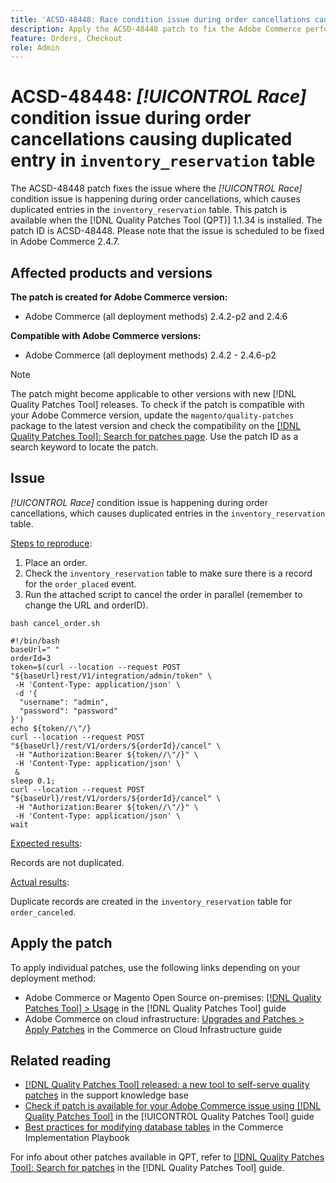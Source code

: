 ```yaml
---
title: 'ACSD-48448: Race condition issue during order cancellations causing duplicated entry in inventory_reservation table'
description: Apply the ACSD-48448 patch to fix the Adobe Commerce performance issue where the Race condition issue is happening during the order cancellations, which causes duplicated entries in the inventory_reservation table.
feature: Orders, Checkout
role: Admin
---
```

# ACSD-48448: *[!UICONTROL Race]* condition issue during order cancellations causing duplicated entry in `inventory_reservation` table

The ACSD-48448 patch fixes the issue where the *[!UICONTROL Race]* condition issue is happening during order cancellations, which causes duplicated entries in the `inventory_reservation` table. This patch is available when the [!DNL Quality Patches Tool (QPT)] 1.1.34 is installed. The patch ID is ACSD-48448. Please note that the issue is scheduled to be fixed in Adobe Commerce 2.4.7.

## Affected products and versions

**The patch is created for Adobe Commerce version:**

* Adobe Commerce (all deployment methods) 2.4.2-p2 and 2.4.6

**Compatible with Adobe Commerce versions:**

* Adobe Commerce (all deployment methods) 2.4.2 - 2.4.6-p2

>[!NOTE]
>
>The patch might become applicable to other versions with new [!DNL Quality Patches Tool] releases. To check if the patch is compatible with your Adobe Commerce version, update the `magento/quality-patches` package to the latest version and check the compatibility on the [[!DNL Quality Patches Tool]: Search for patches page](https://experienceleague.adobe.com/tools/commerce-quality-patches/index.html). Use the patch ID as a search keyword to locate the patch.

## Issue

*[!UICONTROL Race]* condition issue is happening during order cancellations, which causes duplicated entries in the `inventory_reservation` table.

<u>Steps to reproduce</u>:

1. Place an order.
1. Check the `inventory_reservation` table to make sure there is a record for the `order_placed` event.
1. Run the attached script to cancel the order in parallel (remember to change the URL and orderID).

`bash cancel_order.sh`

```
#!/bin/bash
baseUrl=" "
orderId=3
token=$(curl --location --request POST "${baseUrl}rest/V1/integration/admin/token" \
 -H 'Content-Type: application/json' \
 -d '{
  "username": "admin",
  "password": "password"
}')
echo ${token//\"/}
curl --location --request POST "${baseUrl}/rest/V1/orders/${orderId}/cancel" \
 -H "Authorization:Bearer ${token//\"/}" \
 -H 'Content-Type: application/json' \
 &
sleep 0.1;
curl --location --request POST "${baseUrl}/rest/V1/orders/${orderId}/cancel" \
 -H "Authorization:Bearer ${token//\"/}" \
 -H 'Content-Type: application/json' \
wait
```

<u>Expected results</u>:

Records are not duplicated.

<u>Actual results</u>:

Duplicate records are created in the `inventory_reservation` table for `order_canceled`.

## Apply the patch

To apply individual patches, use the following links depending on your deployment method:

* Adobe Commerce or Magento Open Source on-premises: [[!DNL Quality Patches Tool] > Usage](/help/tools/quality-patches-tool/usage.md) in the [!DNL Quality Patches Tool] guide
* Adobe Commerce on cloud infrastructure: [Upgrades and Patches > Apply Patches](https://experienceleague.adobe.com/docs/commerce-cloud-service/user-guide/develop/upgrade/apply-patches.html) in the Commerce on Cloud Infrastructure guide

## Related reading

* [[!DNL Quality Patches Tool] released: a new tool to self-serve quality patches](https://experienceleague.adobe.com/en/docs/commerce-knowledge-base/kb/announcements/commerce-announcements/magento-quality-patches-released-new-tool-to-self-serve-quality-patches) in the support knowledge base
* [Check if patch is available for your Adobe Commerce issue using [!DNL Quality Patches Tool]](/help/tools/quality-patches-tool/patches-available-in-qpt/check-patch-for-magento-issue-with-magento-quality-patches.md) in the [!UICONTROL Quality Patches Tool] guide
* [Best practices for modifying database tables](https://experienceleague.adobe.com/en/docs/commerce-operations/implementation-playbook/best-practices/development/modifying-core-and-third-party-tables#why-adobe-recommends-avoiding-modifications) in the Commerce Implementation Playbook

For info about other patches available in QPT, refer to [[!DNL Quality Patches Tool]: Search for patches](https://experienceleague.adobe.com/tools/commerce-quality-patches/index.html) in the [!DNL Quality Patches Tool] guide.
